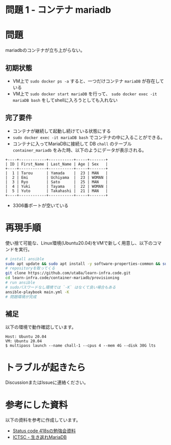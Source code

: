# 問題 1 - コンテナ mariadb

# 問題
mariadbのコンテナが立ち上がらない。

## 初期状態

- VM上で `sudo docker ps -a` すると、一つだけコンテナ `mariaDB` が存在している
- VM上で `sudo docker start mariaDB` を行って、 `sudo docker exec -it mariaDB bash` をしてshellに入ろうとしても入れない

## 完了要件

- コンテナが継続して起動し続けている状態にする
- `sudo docker exec -it mariaDB bash` でコンテナの中に入ることができる。
- コンテナに入ってMariaDBに接続して DB `chall` のテーブル `container_mariadb` をみた時、以下のようにデータが表示される。

```
+----+------------+-----------+-----+-------+
| ID | First_Name | Last_Name | Age | Sex   |
+----+------------+-----------+-----+-------+
|  1 | Tarou      | Yamada    |  23 | MAN   |
|  2 | Emi        | Uchiyama  |  23 | WOMAN |
|  3 | Ryo        | Sato      |  25 | MAN   |
|  4 | Yuki       | Tayama    |  22 | WOMAN |
|  5 | Yuto       | Takahashi |  21 | MAN   |
+----+------------+-----------+-----+-------+
```

- 3306番ポートが空いている

# 再現手順

使い捨て可能な、Linux環境(Ubuntu20.04)をVMで新しく用意し、以下のコマンドを実行。

```sh
# install ansible
sudo apt update && sudo apt install -y software-properties-common && sudo apt-add-repository -y --update ppa:ansible/ansible && sudo apt install -y ansible git
# repositoryを取ってくる
git clone https://github.com/uta8a/learn-infra.code.git
cd learn-infra.code/container-mariadb/provisioning
# run ansible
# sudoパスワードなし環境では `-K` はなくて良い場合もある
ansible-playbook main.yml -K
# 問題環境が完成
```

## 補足

以下の環境で動作確認しています。

```none
Host: Ubuntu 20.04
VM: Ubuntu 20.04
$ multipass launch --name chall-1 --cpus 4 --mem 4G --disk 30G lts
```

# トラブルが起きたら

DiscussionまたはIssueに連絡ください。

# 参考にした資料

以下の資料を参考に作成しています。

- [Status code 418sの勉強会資料](https://hunachi.github.io/ictsc-418/kakomon/2019-honsen/container.html)
- [ICTSC - 生き返れMariaDB](https://blog.icttoracon.net/2020/03/01/%E7%94%9F%E3%81%8D%E8%BF%94%E3%82%8Cmariadb/)
